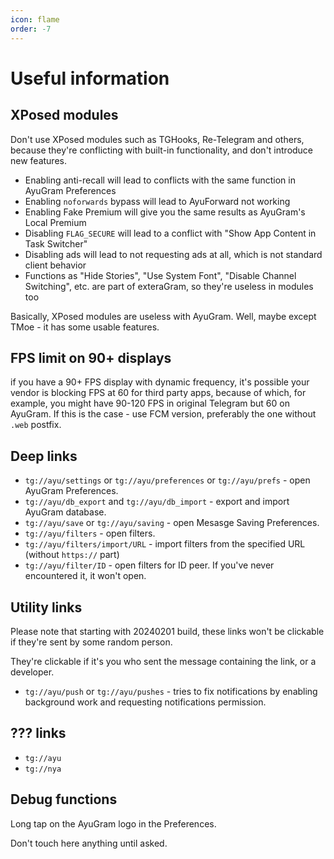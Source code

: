 ```yaml
---
icon: flame
order: -7
---
```


# Useful information

## XPosed modules

Don't use XPosed modules such as TGHooks, Re-Telegram and others, because they're conflicting with built-in functionality, and don't introduce new features.

- Enabling anti-recall will lead to conflicts with the same function in AyuGram Preferences
- Enabling `noforwards` bypass will lead to AyuForward not working
- Enabling Fake Premium will give you the same results as AyuGram's Local Premium
- Disabling `FLAG_SECURE` will lead to a conflict with "Show App Content in Task Switcher"
- Disabling ads will lead to not requesting ads at all, which is not standard client behavior
- Functions as "Hide Stories", "Use System Font", "Disable Channel Switching", etc. are part of exteraGram, so they're useless in modules too

Basically, XPosed modules are useless with AyuGram. Well, maybe except TMoe - it has some usable features.

## FPS limit on 90+ displays

if you have a 90+ FPS display with dynamic frequency, it's possible your vendor is blocking FPS at 60 for third party apps, because of which, for example, you might have 90-120 FPS in original Telegram but 60 on AyuGram. If this is the case - use FCM version, preferably the one without `.web` postfix.

## Deep links

- `tg://ayu/settings` or `tg://ayu/preferences` or `tg://ayu/prefs` - open AyuGram Preferences.
- `tg://ayu/db_export` and `tg://ayu/db_import` - export and import AyuGram database.
- `tg://ayu/save` or `tg://ayu/saving` - open Mesasge Saving Preferences.
- `tg://ayu/filters` - open filters.
- `tg://ayu/filters/import/URL` - import filters from the specified URL (without `https://` part)
- `tg://ayu/filter/ID` - open filters for ID peer. If you've never encountered it, it won't open.

## Utility links

Please note that starting with 20240201 build, these links won't be clickable if they're sent by some random person.

They're clickable if it's you who sent the message containing the link, or a developer.

- `tg://ayu/push` or `tg://ayu/pushes` - tries to fix notifications by enabling background work and requesting notifications permission.

## ??? links

- `tg://ayu`
- `tg://nya`

## Debug functions

Long tap on the AyuGram logo in the Preferences.

Don't touch here anything until asked.
